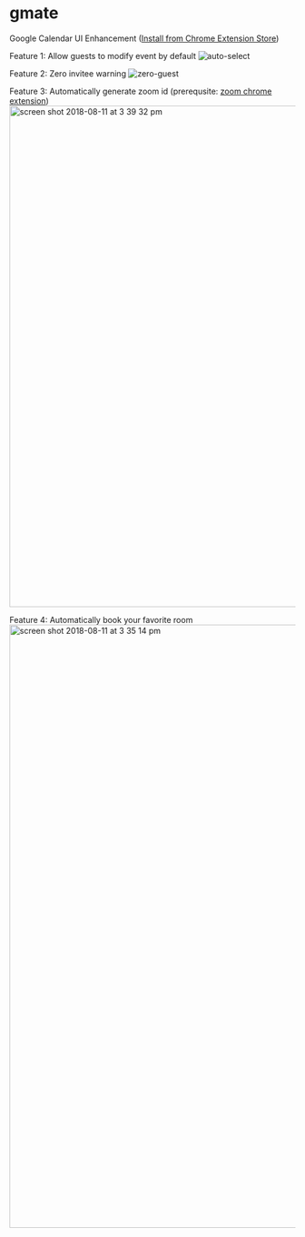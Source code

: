 # gmate
Google Calendar UI Enhancement ([Install from Chrome Extension Store](https://chrome.google.com/webstore/search/gmate))

Feature 1: Allow guests to modify event by default
![auto-select](https://user-images.githubusercontent.com/32557706/37877940-ad6ee578-3016-11e8-9dc4-f1dd5cc5aea0.jpg)

Feature 2: Zero invitee warning
![zero-guest](https://user-images.githubusercontent.com/32557706/37877943-afab71b2-3016-11e8-9ea4-6bd861502e88.jpg)

Feature 3: Automatically generate zoom id (prerequsite: [zoom chrome extension](https://chrome.google.com/webstore/detail/zoom-scheduler/kgjfgplpablkjnlkjmjdecgdpfankdle?hl=en-US))
<img width="882" alt="screen shot 2018-08-11 at 3 39 32 pm" src="https://user-images.githubusercontent.com/32557706/43996693-027fc1c6-9d7d-11e8-8170-7f98f9e4cf1d.png">

Feature 4: Automatically book your favorite room
<img width="1061" alt="screen shot 2018-08-11 at 3 35 14 pm" src="https://user-images.githubusercontent.com/32557706/43996667-727332e8-9d7c-11e8-9bc5-8ba412e5ce67.png">
